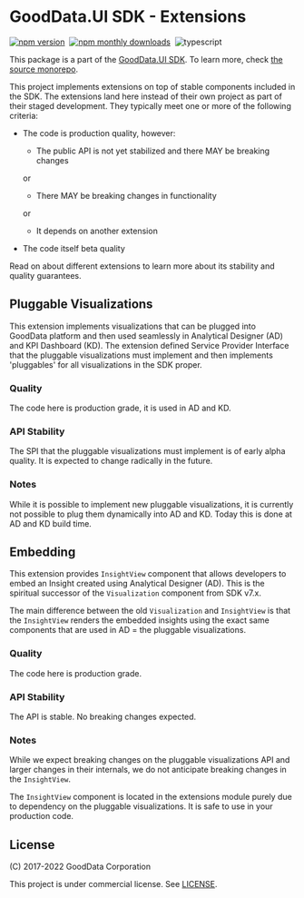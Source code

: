 # GoodData.UI SDK - Extensions

[![npm version](https://img.shields.io/npm/v/@gooddata/sdk-ui-ext)](https://www.npmjs.com/@gooddata/sdk-ui-ext)&nbsp;
[![npm monthly downloads](https://img.shields.io/npm/dm/@gooddata/sdk-ui-ext)](https://npmcharts.com/compare/@gooddata/sdk-ui-ext?minimal=true)&nbsp;
![typescript](https://img.shields.io/badge/typescript-first-blue?logo=typescript)

This package is a part of the [GoodData.UI SDK](https://sdk.gooddata.com/gooddata-ui/docs/about_gooddataui.html).
To learn more, check [the source monorepo](https://github.com/gooddata/gooddata-ui-sdk).

This project implements extensions on top of stable components included in the SDK. The extensions land here
instead of their own project as part of their staged development. They typically meet one or more of
the following criteria:

-   The code is production quality, however:

    -   The public API is not yet stabilized and there MAY be breaking changes

    or

    -   There MAY be breaking changes in functionality

    or

    -   It depends on another extension

-   The code itself beta quality

Read on about different extensions to learn more about its stability and quality guarantees.

## Pluggable Visualizations

This extension implements visualizations that can be plugged into GoodData platform and then used seamlessly
in Analytical Designer (AD) and KPI Dashboard (KD). The extension defined Service Provider Interface that the pluggable
visualizations must implement and then implements 'pluggables' for all visualizations in the SDK proper.

### Quality

The code here is production grade, it is used in AD and KD.

### API Stability

The SPI that the pluggable visualizations must implement is of early alpha quality. It is expected to change
radically in the future.

### Notes

While it is possible to implement new pluggable visualizations, it is currently not possible to plug them
dynamically into AD and KD. Today this is done at AD and KD build time.

## Embedding

This extension provides `InsightView` component that allows developers to embed an Insight created using
Analytical Designer (AD). This is the spiritual successor of the `Visualization` component from SDK v7.x.

The main difference between the old `Visualization` and `InsightView` is that the `InsightView` renders the
embedded insights using the exact same components that are used in AD = the pluggable visualizations.

### Quality

The code here is production grade.

### API Stability

The API is stable. No breaking changes expected.

### Notes

While we expect breaking changes on the pluggable visualizations API and larger changes in their internals, we
do not anticipate breaking changes in the `InsightView`.

The `InsightView` component is located in the extensions module purely due to dependency on the pluggable
visualizations. It is safe to use in your production code.

## License

(C) 2017-2022 GoodData Corporation

This project is under commercial license. See [LICENSE](https://github.com/gooddata/gooddata-ui-sdk/blob/master/libs/sdk-ui-ext/LICENSE).
